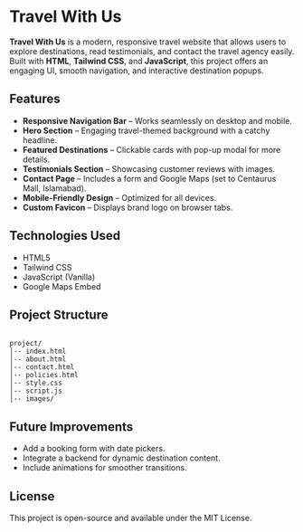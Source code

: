 
# Travel With Us

**Travel With Us** is a modern, responsive travel website that allows users to explore destinations, read testimonials, and contact the travel agency easily. Built with **HTML**, **Tailwind CSS**, and **JavaScript**, this project offers an engaging UI, smooth navigation, and interactive destination popups.

## Features
- **Responsive Navigation Bar** – Works seamlessly on desktop and mobile.
- **Hero Section** – Engaging travel-themed background with a catchy headline.
- **Featured Destinations** – Clickable cards with pop-up modal for more details.
- **Testimonials Section** – Showcasing customer reviews with images.
- **Contact Page** – Includes a form and Google Maps (set to Centaurus Mall, Islamabad).
- **Mobile-Friendly Design** – Optimized for all devices.
- **Custom Favicon** – Displays brand logo on browser tabs.

## Technologies Used
- HTML5
- Tailwind CSS
- JavaScript (Vanilla)
- Google Maps Embed

## Project Structure
```

project/
│-- index.html
│-- about.html
│-- contact.html
│-- policies.html
│-- style.css
│-- script.js
│-- images/

````

## Future Improvements

* Add a booking form with date pickers.
* Integrate a backend for dynamic destination content.
* Include animations for smoother transitions.

## License

This project is open-source and available under the MIT License.

```
